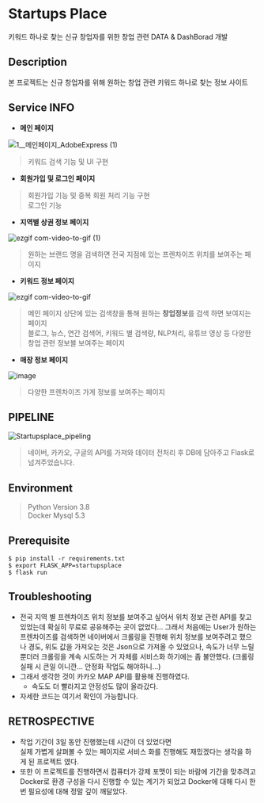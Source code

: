 


# Startups Place
키워드 하나로 찾는 신규 창업자를 위한 창업 관련 DATA &amp; DashBorad 개발

## Description
본 프로젝트는 신규 창업자를 위해 원하는 창업 관련 키워드 하나로 찾는 정보 사이트

## Service INFO
- **메인 페이지**

![1__메인페이지_AdobeExpress (1)](https://user-images.githubusercontent.com/98085184/230842608-ffe28991-12a2-4430-9c4d-1970dde97389.gif)

> 키워드 검색 기능 및 UI 구현

- **회원가입 및 로그인 페이지**
> 회원가입 기능 및 중복 회원 처리 기능 구현 \
> 로그인 기능

- **지역별 상권 정보 페이지**
  
![ezgif com-video-to-gif (1)](https://user-images.githubusercontent.com/98085184/230846334-1d385242-e41b-459b-95d6-99f66f88fdbb.gif)

> 원하는 브랜드 명을 검색하면 전국 지점에 있는 프렌차이즈 위치를 보여주는 페이지

- **키워드 정보 페이지**

![ezgif com-video-to-gif](https://user-images.githubusercontent.com/98085184/230844648-fbe65c20-e20c-4700-8722-7b7cff364e42.gif)
> 메인 페이지 상단에 있는 검색창을 통해 원하는 **창업정보**를 검색 하면 보여지는 페이지 \
> 블로그, 뉴스, 연간 검색어, 키워드 별 검색량, NLP처리, 유튜브 영상 등 다양한 창업 관련 정보블 보여주는 페이지

- **매장 정보 페이지**

![image](https://user-images.githubusercontent.com/98085184/230845598-3bd5b07b-f1ec-43c1-bb91-5ea3e4aa7bdc.png)

> 다양한 프렌차이즈 가게 정보를 보여주는 페이지




## PIPELINE
![Startupsplace_pipeling](https://user-images.githubusercontent.com/98085184/230840969-bb3e6f8b-37d2-4d0e-9358-cf539796e16a.png)

> 네이버, 카카오, 구글의 API를 가져와 데이터 전처리 후 DB에 담아주고 Flask로 넘겨주었습니다.
## Environment

> Python Version 3.8 \
> Docker Mysql 5.3


## Prerequisite
```
$ pip install -r requirements.txt
$ export FLASK_APP=startupsplace
$ flask run
```

## Troubleshooting
- 전국 지역 별 프렌차이즈 위치 정보를 보여주고 싶어서 위치 정보 관련 API를 찾고 있었는데 확실히 무료로 공유해주는 곳이 없었다...
그래서 처음에는 User가 원하는 프렌차이즈를 검색하면 네이버에서 크롤링을 진행해 위치 정보를 보여주려고 했으나 경도, 위도 값을 가져오는 것은 Json으로 가져올 수 있었으나, 속도가 너무 느릴 뿐더러 크롤링을 계속 시도하는 거 자체를 서비스화 하기에는 좀 불안했다. (크롤링 실패 시 큰일 이니깐... 안정화 작업도 해야하니...)
- 그래서 생각한 것이 카카오 MAP API를 활용해 진행하였다.
	- 속도도 더 빨라지고 안정성도 많이 올라갔다.
- 자세한 코드는 여기서 확인이 가능합니다.


## RETROSPECTIVE
- 작업 기간이 3일 동안 진행했는데 시간이 더 있었다면 \
실제 가볍게 살펴볼 수 있는 페이지로 서비스 화를 진행해도 재밌겠다는 생각을 하게 된 프로젝트 였다.
- 또한 이 프로젝트를 진행하면서 컴퓨터가 강제 포맷이 되는 바람에 기간을 맞추려고 Docker로 환경 구성을 다시 진행할 수 있는 계기가 되었고 Docker에 대해 다시 한번 필요성에 대해 정말 깊이 깨달았다.

